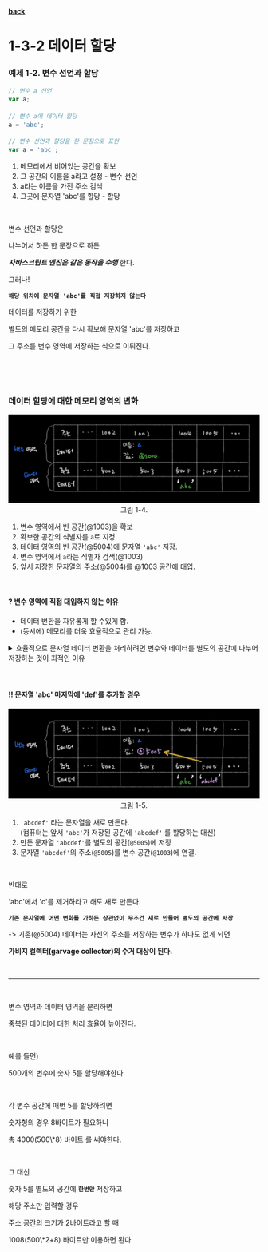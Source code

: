 #### [back](../../../README.md)

# 1-3-2 데이터 할당

### 예제 1-2. 변수 선언과 할당

```jsx
// 변수 a 선언
var a;

// 변수 a에 데이터 할당
a = 'abc';

// 변수 선언과 할당을 한 문장으로 표현
var a = 'abc';
```

1. 메모리에서 비어있는 공간을 확보
2. 그 공간의 이름을 a라고 설정 - 변수 선언
3. a라는 이름을 가진 주소 검색
4. 그곳에 문자열 'abc'를 할당 - 할당

<br>

<p>변수 선언과 할당은</P>
<P>나누어서 하든 한 문장으로 하든</P>

**_자바스크립트 엔진은 같은 동작을 수행_** 한다.

<P>그러나!</P>

**`해당 위치에 문자열 'abc'를 직접 저장하지 않는다`** <br>

<P>데이터를 저장하기 위한</P>
<P>별도의 메모리 공간을 다시 확보해 문자열 'abc'를 저장하고</P>
<P>그 주소를 변수 영역에 저장하는 식으로 이뤄진다.</P>

<br>
<br>
<br>

### 데이터 할당에 대한 메모리 영역의 변화

<p align="center">
  <img src="../../../image/01.데이터타입/data_memory_1-4.jpeg">
  그림 1-4.
</p>

1. 변수 영역에서 빈 공간(@1003)을 확보
2. 확보한 공간의 식별자를 `a`로 지정.
3. 데이터 영역의 빈 공간(@5004)에 문자열 `'abc'` 저장.
4. 변수 영역에서 `a`라는 식별자 검색(@1003)
5. 앞서 저장한 문자열의 주소(@5004)를 @1003 공간에 대입.

<br>

#### ? 변수 영역에 직접 대입하지 않는 이유

- 데이터 변환을 자유롭게 할 수있게 함.
- (동시에) 메모리를 더욱 효율적으로 관리 가능.

<details>
  <summary>
    효율적으로 문자열 데이터 변환을 처리하려면 변수와 데이터를 별도의 공간에 나누어 저장하는 것이 최적인 이유
  </summary>
    <br>
    <p> 만약 미리 확보한 공간 내에서만 데이터 변환을 할 수 있다면</p>
    <p> 변환한 데이터를 다시 저장하기 위해서는</p>
    <p> "확보된 공간을 변환된 데이터 크기에 맞게 늘리는 작업이 선행"돼야 할 것이다.</p>
    <br> 
    <p> 해당 공간이 메모리 상의 가장 마지막에 있었다면</p>
    <p> 뒤쪽으로 늘리기만 하면 되니까 어렵지 않겠지만</p>
    <p> 중간에 있는 데이터를 늘려야하는 상황이라면 어떨까?</p>
    <br>
    <p> 해당 공간보다 뒤에 저장된 데이터들을 전부 뒤로 옮기고,</p>
    <p> 이동시킨 주소를 각 식별자에 다시 연결하는 작업을 해야한다.</p>
    <p> → 컴퓨터가 처리해야 할 연산이 많이질 수 밖에 없다.</p>
</details>

<br>
<br>

#### !! 문자열 'abc' 마지막에 'def'를 추가할 경우

<p align="center">
  <img src="../../../image/01.데이터타입/data_memory_1-5.jpeg">
그림 1-5.
</p>

1. `'abcdef'` 라는 문자열을 새로 만든다.<br>
   (컴퓨터는 앞서 `'abc'`가 저장된 공간에 `'abcdef'` 를 할당하는 대신)
2. 만든 문자열 `'abcdef'`를 별도의 공간(`@5005`)에 저장
3. 문자열 `'abcdef'`의 주소(`@5005`)를 변수 공간(`@1003`)에 연결.

<br>
<p>반대로 </p>
<p>'abc'에서 'c'를 제거하라고 해도 새로 만든다.</p>

**`기존 문자열에 어떤 변화를 가하든 상관없이 무조건 새로 만들어 별도의 공간에 저장`**

<p> -> 기존(@5004) 데이터는 자신의 주소를 저장하는 변수가 하나도 없게 되면</p>

**가비지 컬렉터(garvage collector)의 수거 대상이 된다.**

<br>

---

<br> 
<P>변수 영역과 데이터 영역을 분리하면</P>
<P>중복된 데이터에 대한 처리 효율이 높아진다.</P>

<br>

<P>예를 들면) </P>
<P>500개의 변수에 숫자 5를 할당해야한다.</P>

<br>

<P>각 변수 공간에 매번 5를 할당하려면</P>
<P>숫자형의 경우 8바이트가 필요하니</P>
<P>총 4000(500\*8) 바이트 를 써야한다.</P>

<br> 
<P>그 대신</P>

숫자 5를 별도의 공간에 **`한번만`** 저장하고

<p>해당 주소만 입력할 경우</p>
<p>주소 공간의 크기가 2바이트라고 할 때</p>
<p>1008(500\*2+8) 바이트만 이용하면 된다.</p>
